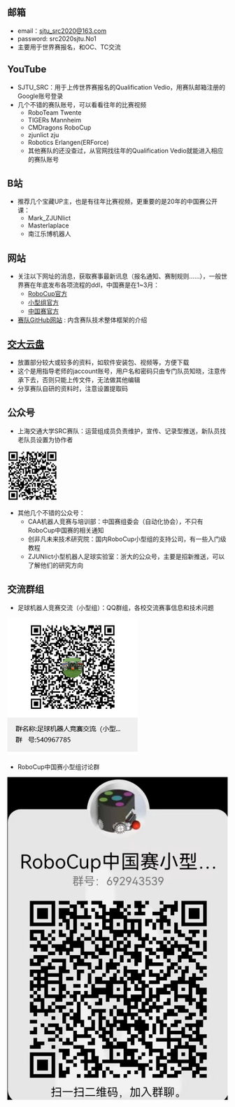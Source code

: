 
## 邮箱

- email：sjtu_src2020@163.com
- password: src2020sjtu.No1
- 主要用于世界赛报名，和OC、TC交流

## YouTube

- SJTU_SRC：用于上传世界赛报名的Qualification Vedio，用赛队邮箱注册的Google账号登录
- 几个不错的赛队账号，可以看看往年的比赛视频
    - RoboTeam Twente
    - TIGERs Mannheim
    - CMDragons RoboCup
    - zjunlict zju
    - Robotics Erlangen(ERForce)
    - 其他赛队的还没查过，从官网找往年的Qualification Vedio就能进入相应的赛队账号

## B站

- 推荐几个宝藏UP主，也是有往年比赛视频，更重要的是20年的中国赛公开课：
  - Mark_ZJUNlict
  - Masterlaplace
  - 南江乐博机器人

## 网站

- 关注以下网址的消息，获取赛事最新讯息（报名通知、赛制规则……），一般世界赛在年底发布各项流程的ddl，中国赛是在1~3月：
  - [RoboCup官方](https://www.robocup.org/)
  - [小型组官方](https://ssl.robocup.org/)
  - [中国赛官方](http://crc.drct-caa.org.cn/index.php/race?catid=2)
- [赛队GitHub网站](https://src-ssl.github.io/) : 内含赛队技术整体框架的介绍

## [交大云盘](https://jbox.sjtu.edu.cn/l/eHE7uQ)
    
- 放置部分较大或较多的资料，如软件安装包、视频等，方便下载
- 这个是用指导老师的jaccount账号，用户名和密码只由专门队员知晓，注意传承下去，否则只能上传文件，无法做其他编辑
- 分享赛队自研的资料时，注意设置提取码

## 公众号

- 上海交通大学SRC赛队：运营组成员负责维护，宣传、记录型推送，新队员找老队员设置为协作者
  
![SRC](../uploads/yujiazousjtu@sjtu.edu.cn/Resource/SRC.png)
  
- 其他几个不错的公众号：
  - CAA机器人竞赛与培训部：中国赛组委会（自动化协会），不只有RoboCup中国赛的相关通知
  - 创非凡未来技术研究院：国内RoboCup小型组的支持公司，有一些入门级教程
  - ZJUNlict小型机器人足球实验室：浙大的公众号，主要是招新推送，可以了解他们的研究方向

## 交流群组

- 足球机器人竞赛交流（小型组）：QQ群组，各校交流赛事信息和技术问题

![QQ1](../uploads/yujiazousjtu@sjtu.edu.cn/Resource/QQ1.png)

- RoboCup中国赛小型组讨论群

![QQ2](../uploads/yujiazousjtu@sjtu.edu.cn/Resource/QQ2.jpg)



